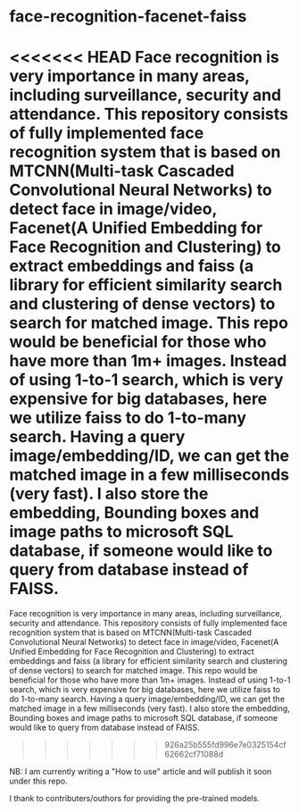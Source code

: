 # face-recognition-facenet-faiss

<<<<<<< HEAD
Face recognition is very importance in many areas, 
including surveillance, security and attendance. 
This repository consists of fully implemented face recognition system that 
is based on MTCNN(Multi-task Cascaded Convolutional Neural Networks) 
to detect face in image/video, Facenet(A Unified Embedding for Face Recognition and 
Clustering) to extract embeddings and faiss (a library for 
efficient similarity search and clustering of dense vectors) to 
search for matched image. This repo would be beneficial for those 
who have more than 1m+ images. Instead of using 1-to-1 search, 
which is very expensive for big databases, 
here we utilize faiss to do 1-to-many search. 
Having a query image/embedding/ID, we can get the matched image in a 
few milliseconds (very fast). I also store the embedding, 
Bounding boxes and image paths to microsoft SQL database, 
if someone would like to query from database instead of FAISS. 
=======
Face recognition is very importance in many areas, including surveillance, security and attendance. This repository consists of fully implemented face recognition system that is based on MTCNN(Multi-task Cascaded Convolutional Neural Networks) to detect face in image/video, Facenet(A Unified Embedding for Face Recognition and Clustering) to extract embeddings and faiss (a library for efficient similarity search and clustering of dense vectors) to search for matched image. This repo would be beneficial for those who have more than 1m+ images. Instead of using 1-to-1 search, which is very expensive for big databases, here we utilize faiss to do 1-to-many search. Having a query image/embedding/ID, we can get the matched image in a few milliseconds (very fast). I also store the embedding, Bounding boxes and image paths to microsoft SQL database, if someone would like to query from database instead of FAISS. 
>>>>>>> 926a25b555fd996e7e0325154cf62662cf71088d


NB: I am currently writing a "How to use" article and will publish it soon under this repo. 

I thank to contributers/outhors for providing the pre-trained models.
